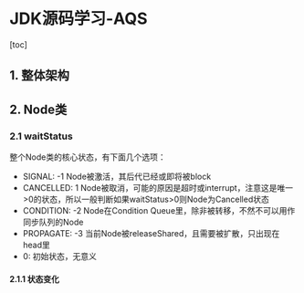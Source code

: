 # JDK源码学习-AQS

[toc]

## 1. 整体架构

## 2. Node类

### 2.1 waitStatus

整个Node类的核心状态，有下面几个选项：

- SIGNAL: -1 Node被激活，其后代已经或即将被block
- CANCELLED: 1 Node被取消，可能的原因是超时或interrupt，注意这是唯一>0的状态，所以一般判断如果waitStatus>0则Node为Cancelled状态
- CONDITION: -2 Node在Condition Queue里，除非被转移，不然不可以用作同步队列的Node
- PROPAGATE: -3 当前Node被releaseShared，且需要被扩散，只出现在head里
- 0: 初始状态，无意义

#### 2.1.1 状态变化

